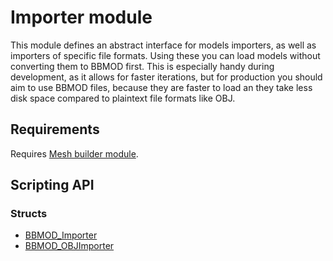# Importer module
This module defines an abstract interface for models importers, as well as
importers of specific file formats. Using these you can load models without
converting them to BBMOD first. This is especially handy during development, as
it allows for faster iterations, but for production you should aim to use BBMOD
files, because they are faster to load an they take less disk space compared to
plaintext file formats like OBJ.

## Requirements
Requires [Mesh builder module](./MeshBuilderModule.html).

## Scripting API
### Structs
* [BBMOD_Importer](./BBMOD_Importer.html)
* [BBMOD_OBJImporter](./BBMOD_OBJImporter.html)
